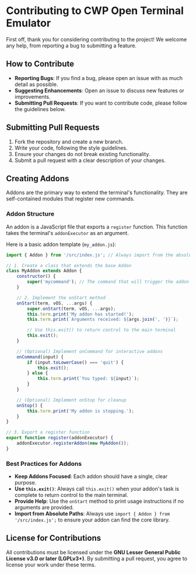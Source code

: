 # Contributing to CWP Open Terminal Emulator

First off, thank you for considering contributing to the project! We welcome any help, from reporting a bug to submitting a feature.

## How to Contribute

- **Reporting Bugs**: If you find a bug, please open an issue with as much detail as possible.
- **Suggesting Enhancements**: Open an issue to discuss new features or improvements.
- **Submitting Pull Requests**: If you want to contribute code, please follow the guidelines below.

## Submitting Pull Requests

1.  Fork the repository and create a new branch.
2.  Write your code, following the style guidelines.
3.  Ensure your changes do not break existing functionality.
4.  Submit a pull request with a clear description of your changes.

## Creating Addons

Addons are the primary way to extend the terminal's functionality. They are self-contained modules that register new commands.

### Addon Structure

An addon is a JavaScript file that exports a `register` function. This function takes the terminal's `addonExecutor` as an argument.

Here is a basic addon template (`my_addon.js`):

```javascript
import { Addon } from '/src/index.js'; // Always import from the absolute path

// 1. Create a class that extends the base Addon
class MyAddon extends Addon {
    constructor() {
        super('mycommand'); // The command that will trigger the addon
    }

    // 2. Implement the onStart method
    onStart(term, vOS, ...args) {
        super.onStart(term, vOS, ...args);
        this.term.print('My addon has started!');
        this.term.print(`Arguments received: ${args.join(', ')}`);

        // Use this.exit() to return control to the main terminal
        this.exit();
    }

    // (Optional) Implement onCommand for interactive addons
    onCommand(input) {
        if (input.toLowerCase() === 'quit') {
            this.exit();
        } else {
            this.term.print(`You typed: ${input}`);
        }
    }

    // (Optional) Implement onStop for cleanup
    onStop() {
        this.term.print('My addon is stopping.');
    }
}

// 3. Export a register function
export function register(addonExecutor) {
    addonExecutor.registerAddon(new MyAddon());
}
```

### Best Practices for Addons

*   **Keep Addons Focused**: Each addon should have a single, clear purpose.
*   **Use `this.exit()`**: Always call `this.exit()` when your addon's task is complete to return control to the main terminal.
*   **Provide Help**: Use the `onStart` method to print usage instructions if no arguments are provided.
*   **Import from Absolute Paths**: Always use `import { Addon } from '/src/index.js';` to ensure your addon can find the core library.

## License for Contributions

All contributions must be licensed under the **GNU Lesser General Public License v3.0 or later (LGPLv3+)**. By submitting a pull request, you agree to license your work under these terms.
